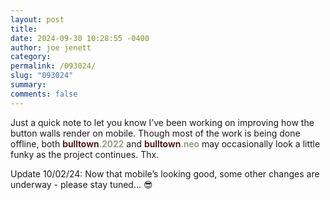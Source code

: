 ```yaml
---
layout: post
title: 
date: 2024-09-30 10:28:55 -0400
author: joe jenett
category: 
permalink: /093024/
slug: "093024"
summary: 
comments: false
---
```

Just a quick note to let you know I’ve been working on improving how the button walls render on mobile. Though most of the work is being done offline, both <span style="color:#440303;font-weight:600;">bulltown<span style="color:#8b9675;">.2022</span></span> and <span style="color:#440303;font-weight:600;">bulltown<span style="color:#8b9675;">.neo</span></span>
may occasionally look a little funky as the project continues. Thx.

Update 10/02/24: Now that mobile’s looking good, some other changes are underway - please stay tuned... 😎

<a style="display:none;" href="https://brid.gy/publish/mastodon"><small>(cross-posted to mastodon)</small></a>